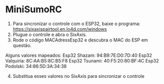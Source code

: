 # MiniSumoRC
 
1. Para sincronizar o controle com o ESP32, baixe o programa: https://sixaxispairtool.en.lo4d.com/windows
2. Plugue o controle e abra o SixAxis.
3. Rode o código MACAdressEsp32 e descubra o MAC do ESP em questão.

Alguns valores mapeados: 
Esp32 Shazam: 94:B9:7E:D0:7D:40
Esp32 Valquiria: 8C:AA:B5:8C:B5:F8
Esp32 Tsunami: 40:F5:20:80:BF:4C
Esp32 Podolski: 34:86:5D:3A:34:38

4. Substitua esses valores no SixAxis para sincronizar o controle
